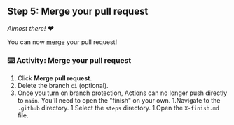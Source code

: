 <!--
  <<< Author notes: Step 5 >>>
  Start this step by acknowledging the previous step.
  Define terms and link to docs.github.com.
-->

## Step 5: Merge your pull request

_Almost there! :heart:_

You can now [merge](https://docs.github.com/get-started/quickstart/github-glossary#merge) your pull request!

### :keyboard: Activity: Merge your pull request

1. Click **Merge pull request**.
1. Delete the branch `ci` (optional).
1. Once you turn on branch protection, Actions can no longer push directly to `main`. You'll need to open the "finish" on your own.
1.Navigate to the `.github` directory.
1.Select the `steps` directory.
1.Open the `X-finish.md` file.

<!-- Wait about 20 seconds then refresh this page (the one you're following instructions from). [GitHub Actions](https://docs.github.com/actions) will automatically update to the next step. -->
